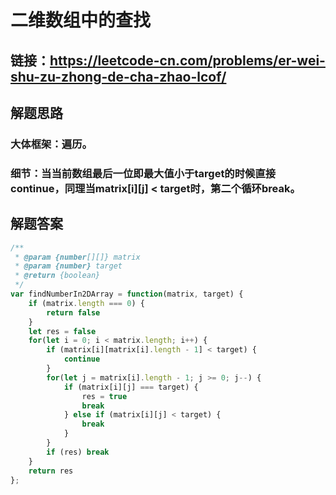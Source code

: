# 二维数组中的查找

## 链接：https://leetcode-cn.com/problems/er-wei-shu-zu-zhong-de-cha-zhao-lcof/
## 解题思路
### 大体框架：遍历。
### 细节：当当前数组最后一位即最大值小于target的时候直接continue，同理当matrix[i][j] < target时，第二个循环break。

## 解题答案
```javascript
/**
 * @param {number[][]} matrix
 * @param {number} target
 * @return {boolean}
 */
var findNumberIn2DArray = function(matrix, target) {
    if (matrix.length === 0) {
        return false
    }
    let res = false
    for(let i = 0; i < matrix.length; i++) {
        if (matrix[i][matrix[i].length - 1] < target) {
            continue
        }
        for(let j = matrix[i].length - 1; j >= 0; j--) {
            if (matrix[i][j] === target) {
                res = true
                break
            } else if (matrix[i][j] < target) {
                break
            }
        }
        if (res) break
    }
    return res
};
```